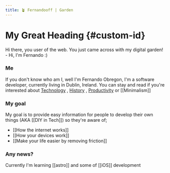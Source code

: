 ```yaml
---
title: 🪴 Fernandooff | Garden
---
```


# My Great Heading {#custom-id}

Hi there, you user of the web. You just came across with my digital garden! - Hi, I'm Fernando :)

### Me

If you don't know who am I, well I'm Fernando Obregon, I'm a software developer, currently living in Dublin, Ireland. You can stay and read if you're interested about [Technology](Zettelkasten/tech.md) , [History](Zettelkasten/history.md) , [Productivity](Zettelkasten/productivity.md) or [[Minimalism]]

### My goal

My goal is to provide easy information for people to develop their own things (AKA [[DIY in Tech]]) so they're aware of;

- [[How the internet works]]
- [[How your devices work]]
- [[Make your life easier by removing friction]]

### Any news?

Currently I'm learning [[astro]] and some of [[iOS]] development
